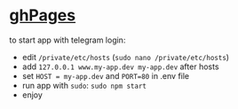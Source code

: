 # [ghPages](https://chlenc.github.io/hotwager/)
to start app with telegram login:
 - edit `/private/etc/hosts` (`sudo nano /private/etc/hosts`)
 - add `127.0.0.1 www.my-app.dev my-app.dev` after hosts
 - set `HOST = my-app.dev` and `PORT=80` in .env file
 - run app with `sudo`: `sudo npm start`
 - enjoy
